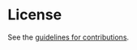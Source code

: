 # License

See the
[guidelines for contributions](https://github.com/cabo/core-target-attr/blob/main/CONTRIBUTING.md).
